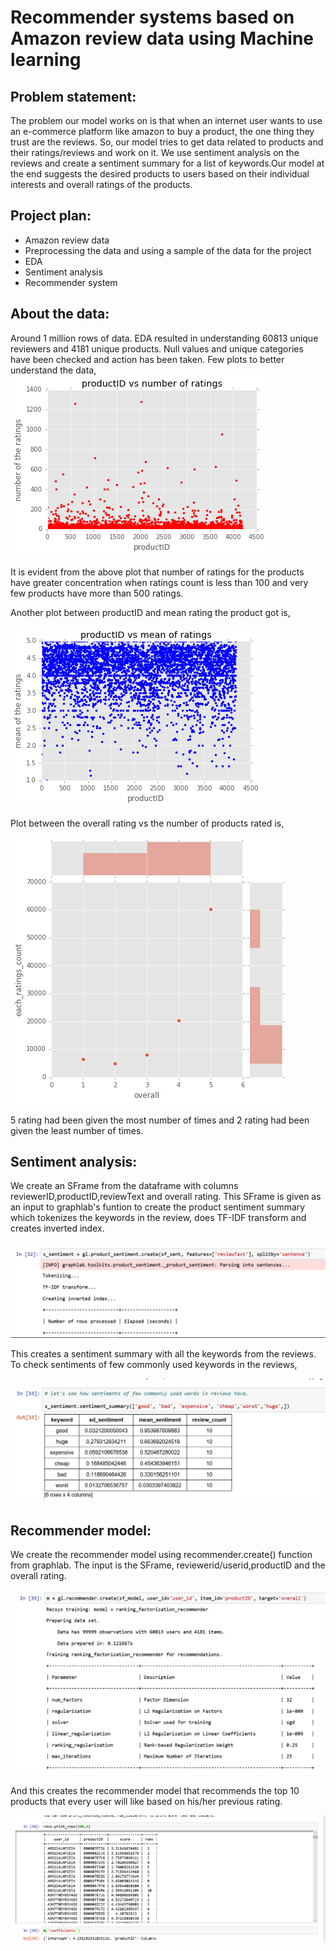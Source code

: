 # Recommender systems based on Amazon review data using Machine learning 

Problem statement:
---
  The problem our model works on is that when an internet user wants to use an e-commerce platform like amazon to buy a product, the one thing they trust are the reviews. So, our model tries to get data related to products and their ratings/reviews and work on it. We use sentiment analysis on the reviews and create a sentiment summary for a list of keywords.Our model at the end suggests the desired products to users based on their individual interests and overall ratings of the products. 

Project plan:
---
* Amazon review data
* Preprocessing the data and using a sample of the data for the project
* EDA
* Sentiment analysis
* Recommender system

 
About the data:
---
Around 1 million rows of data. EDA resulted in understanding 60813 unique reviewers and 4181 unique products.
Null values and unique categories have been checked and action has been taken. Few plots to better understand the data,
![Markdown Logo](https://github.com/abhi19071993/gitpracticum1/blob/master/eda_1.png)

It is evident from the above plot that number of ratings for the products have greater concentration when ratings count is less than
100 and very few products have more than 500 ratings.
 
 Another plot between productID and mean rating the product got is,
 
 ![Markdown Logo](https://github.com/abhi19071993/gitpracticum1/blob/master/eda_2.png)

Plot between the overall rating vs the number of products rated is,

![Markdown Logo](https://github.com/abhi19071993/gitpracticum1/blob/master/eda_3.png)

 5 rating had been given the most number of times and 2 rating had been given the least number of times.
 
 Sentiment analysis:
 ---
 
 We create an SFrame from the dataframe with columns reviewerID,productID,reviewText and overall rating. This SFrame is given as an input to graphlab's funtion to create the product sentiment summary which tokenizes the keywords in the review, does TF-IDF transform and creates inverted index.
 
 ![Markdown Logo](https://github.com/abhi19071993/gitpracticum1/blob/master/sentiment_1.PNG)

This creates a sentiment summary with all the keywords from the reviews. To check sentiments of few commonly used keywords in the reviews,

 ![Markdown Logo](https://github.com/abhi19071993/gitpracticum1/blob/master/sentiment_2.PNG)

Recommender model:
---

We create the recommender model using recommender.create() function from graphlab. The input is the SFrame, reviewerid/userid,productID and the overall rating.

 ![Markdown Logo](https://github.com/abhi19071993/gitpracticum1/blob/master/recommender_1.PNG)
 
 And this creates the recommender model that recommends the top 10 products that every user will like based on his/her previous rating.
 
  ![Markdown Logo](https://github.com/abhi19071993/gitpracticum1/blob/master/result.PNG)


